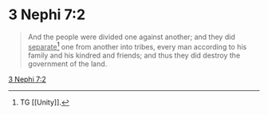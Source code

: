 # 3 Nephi 7:2

> And the people were divided one against another; and they did <u>separate</u>[^a] one from another into tribes, every man according to his family and his kindred and friends; and thus they did destroy the government of the land.

[3 Nephi 7:2](https://www.churchofjesuschrist.org/study/scriptures/bofm/3-ne/7?lang=eng&id=p2#p2)


[^a]: TG [[Unity]].

